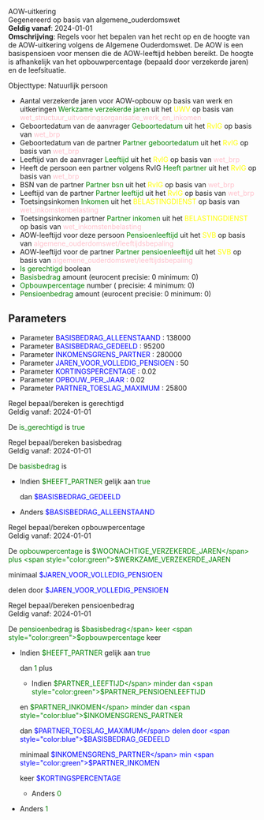 AOW-uitkering \
Gegenereerd op basis van algemene_ouderdomswet \
**Geldig vanaf**: 2024-01-01 \
**Omschrijving**: Regels voor het bepalen van het recht op en de hoogte van de AOW-uitkering volgens de Algemene Ouderdomswet. De AOW is een basispensioen voor mensen die de AOW-leeftijd hebben bereikt. De hoogte is afhankelijk van het opbouwpercentage (bepaald door verzekerde jaren) en de leefsituatie.


Objecttype: Natuurlijk persoon
- Aantal verzekerde jaren voor AOW-opbouw op basis van werk en uitkeringen <span style="color:green">Werkzame verzekerde jaren</span> uit het <span style="color:yellow"> UWV </span> op basis van <span style="color:pink"> wet_structuur_uitvoeringsorganisatie_werk_en_inkomen </span>
- Geboortedatum van de aanvrager <span style="color:green">Geboortedatum</span> uit het <span style="color:yellow"> RvIG </span> op basis van <span style="color:pink"> wet_brp </span>
- Geboortedatum van de partner <span style="color:green">Partner geboortedatum</span> uit het <span style="color:yellow"> RvIG </span> op basis van <span style="color:pink"> wet_brp </span>
- Leeftijd van de aanvrager <span style="color:green">Leeftijd</span> uit het <span style="color:yellow"> RvIG </span> op basis van <span style="color:pink"> wet_brp </span>
- Heeft de persoon een partner volgens RvIG <span style="color:green">Heeft partner</span> uit het <span style="color:yellow"> RvIG </span> op basis van <span style="color:pink"> wet_brp </span>
- BSN van de partner <span style="color:green">Partner bsn</span> uit het <span style="color:yellow"> RvIG </span> op basis van <span style="color:pink"> wet_brp </span>
- Leeftijd van de partner <span style="color:green">Partner leeftijd</span> uit het <span style="color:yellow"> RvIG </span> op basis van <span style="color:pink"> wet_brp </span>
- Toetsingsinkomen <span style="color:green">Inkomen</span> uit het <span style="color:yellow"> BELASTINGDIENST </span> op basis van <span style="color:pink"> wet_inkomstenbelasting </span>
- Toetsingsinkomen partner <span style="color:green">Partner inkomen</span> uit het <span style="color:yellow"> BELASTINGDIENST </span> op basis van <span style="color:pink"> wet_inkomstenbelasting </span>
- AOW-leeftijd voor deze persoon <span style="color:green">Pensioenleeftijd</span> uit het <span style="color:yellow"> SVB </span> op basis van <span style="color:pink"> algemene_ouderdomswet/leeftijdsbepaling </span>
- AOW-leeftijd voor de partner <span style="color:green">Partner pensioenleeftijd</span> uit het <span style="color:yellow"> SVB </span> op basis van <span style="color:pink"> algemene_ouderdomswet/leeftijdsbepaling </span>
- <span style="color:green">Is gerechtigd</span> boolean
- <span style="color:green">Basisbedrag</span> amount (eurocent precisie: 0 minimum: 0)
- <span style="color:green">Opbouwpercentage</span> number ( precisie: 4 minimum: 0)
- <span style="color:green">Pensioenbedrag</span> amount (eurocent precisie: 0 minimum: 0)

## Parameters ##
- Parameter <span style="color:blue">BASISBEDRAG_ALLEENSTAAND</span> : 138000
- Parameter <span style="color:blue">BASISBEDRAG_GEDEELD</span> : 95200
- Parameter <span style="color:blue">INKOMENSGRENS_PARTNER</span> : 280000
- Parameter <span style="color:blue">JAREN_VOOR_VOLLEDIG_PENSIOEN</span> : 50
- Parameter <span style="color:blue">KORTINGSPERCENTAGE</span> : 0.02
- Parameter <span style="color:blue">OPBOUW_PER_JAAR</span> : 0.02
- Parameter <span style="color:blue">PARTNER_TOESLAG_MAXIMUM</span> : 25800


Regel bepaal/bereken is gerechtigd \
Geldig vanaf: 2024-01-01

De <span style="color: green">is_gerechtigd</span> is
<span style="color:green">true</span>


Regel bepaal/bereken basisbedrag \
Geldig vanaf: 2024-01-01

De <span style="color: green">basisbedrag</span> is

  - Indien <span style="color:green">$HEEFT_PARTNER</span> gelijk aan <span style="color:green">true</span>


    dan <span style="color:blue">$BASISBEDRAG_GEDEELD</span>


  - Anders <span style="color:blue">$BASISBEDRAG_ALLEENSTAAND</span>



Regel bepaal/bereken opbouwpercentage \
Geldig vanaf: 2024-01-01

De <span style="color: green">opbouwpercentage</span> is
<span style="color:green">$WOONACHTIGE_VERZEKERDE_JAREN</span> plus <span style="color:green">$WERKZAME_VERZEKERDE_JAREN</span>

 minimaal <span style="color:blue">$JAREN_VOOR_VOLLEDIG_PENSIOEN</span>

 delen door <span style="color:blue">$JAREN_VOOR_VOLLEDIG_PENSIOEN</span>


Regel bepaal/bereken pensioenbedrag \
Geldig vanaf: 2024-01-01

De <span style="color: green">pensioenbedrag</span> is
<span style="color:green">$basisbedrag</span> keer <span style="color:green">$opbouwpercentage</span> keer
  - Indien <span style="color:green">$HEEFT_PARTNER</span> gelijk aan <span style="color:green">true</span>


    dan <span style="color:green">1</span> plus
    - Indien <span style="color:green">$PARTNER_LEEFTIJD</span> minder dan <span style="color:green">$PARTNER_PENSIOENLEEFTIJD</span>

     en <span style="color:green">$PARTNER_INKOMEN</span> minder dan <span style="color:blue">$INKOMENSGRENS_PARTNER</span>




      dan <span style="color:blue">$PARTNER_TOESLAG_MAXIMUM</span> delen door <span style="color:blue">$BASISBEDRAG_GEDEELD</span>

     minimaal <span style="color:blue">$INKOMENSGRENS_PARTNER</span> min <span style="color:green">$PARTNER_INKOMEN</span>

     keer <span style="color:blue">$KORTINGSPERCENTAGE</span>





    - Anders <span style="color:green">0</span>






  - Anders <span style="color:green">1</span>
